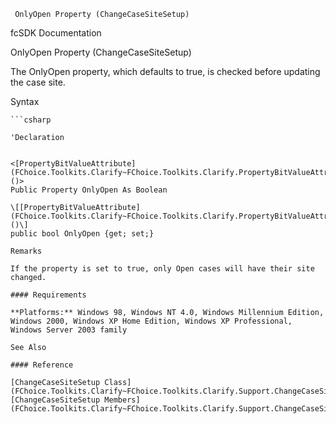 ﻿     OnlyOpen Property (ChangeCaseSiteSetup)                                                   

fcSDK Documentation

OnlyOpen Property (ChangeCaseSiteSetup)

The OnlyOpen property, which defaults to true, is checked before updating the case site.

Syntax

```vbnet
```csharp

'Declaration
 

<[PropertyBitValueAttribute](FChoice.Toolkits.Clarify~FChoice.Toolkits.Clarify.PropertyBitValueAttribute.md)()>
Public Property OnlyOpen As Boolean

\[[PropertyBitValueAttribute](FChoice.Toolkits.Clarify~FChoice.Toolkits.Clarify.PropertyBitValueAttribute.md)()\]
public bool OnlyOpen {get; set;}

Remarks

If the property is set to true, only Open cases will have their site changed.

#### Requirements

**Platforms:** Windows 98, Windows NT 4.0, Windows Millennium Edition, Windows 2000, Windows XP Home Edition, Windows XP Professional, Windows Server 2003 family

See Also

#### Reference

[ChangeCaseSiteSetup Class](FChoice.Toolkits.Clarify~FChoice.Toolkits.Clarify.Support.ChangeCaseSiteSetup.md)  
[ChangeCaseSiteSetup Members](FChoice.Toolkits.Clarify~FChoice.Toolkits.Clarify.Support.ChangeCaseSiteSetup_members.md)
